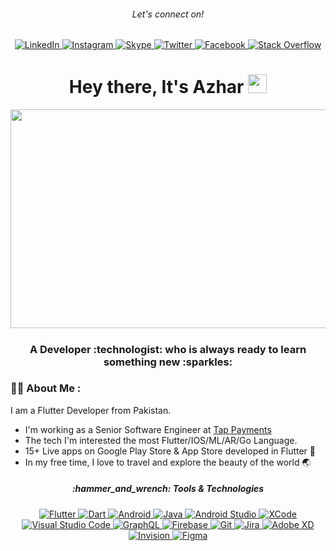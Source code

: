 
<h6 align="center"> Let's connect on!</h6>


<p align="center">
<a href="https://www.linkedin.com/in/muhammad-azhar-maqbool-910586196?original_referer=">
<img alt="LinkedIn" src="https://img.shields.io/badge/linkedin-%230077B5.svg?style=for-the-badge&logo=linkedin&logoColor=white">
</a>
<a href="https://www.instagram.com/azharmughal007/?hl=en">
<img alt="Instagram" src="https://img.shields.io/badge/Instagram-%23E4405F.svg?style=for-the-badge&logo=Instagram&logoColor=white">
</a>
<a href="https://join.skype.com/invite/RcfMpQLR2cqM">
<img alt="Skype" src="https://img.shields.io/badge/Skype-%2300AFF0.svg?style=for-the-badge&logo=Skype&logoColor=white">
</a>
<a href="https://twitter.com/AxharMughal">
<img alt="Twitter" src="https://img.shields.io/badge/Twitter-%231DA1F2.svg?style=for-the-badge&logo=Twitter&logoColor=white">
</a> 
<a href="https://web.facebook.com/azhar.mughal.967">
<img alt="Facebook" src="https://img.shields.io/badge/Facebook-%231877F2.svg?style=for-the-badge&logo=Facebook&logoColor=white">
</a>
<a href="https://stackoverflow.com/users/11334066/azhar-mughal">
<img alt="Stack Overflow" src="https://img.shields.io/badge/-Stackoverflow-FE7A16?style=for-the-badge&logo=stack-overflow&logoColor=white">
</a> 
</p>

<h1 align="center">
  Hey there, It's Azhar
  <img src="https://media.giphy.com/media/hvRJCLFzcasrR4ia7z/giphy.gif" width="30px"/>
</h1>


<div align="center">
  <img src="https://i.giphy.com/media/qgQUggAC3Pfv687qPC/giphy.webp" width="700" height="350"/>
</div>


<h5 align="center">   </h5>

<h3 align="center"> A Developer :technologist: who is always ready to learn something new :sparkles: </h3>


### :man_technologist: About Me :

I am a Flutter Developer from Pakistan.

- I'm working as a Senior Software Engineer at [Tap Payments](https://github.com/Tap-Payments)
- The tech I'm interested the most Flutter/IOS/ML/AR/Go Language. 
- 15+ Live apps on Google Play Store & App Store developed in Flutter :blue_heart:
- In my free time, I love to travel and explore the beauty of the world :earth_asia:


<h5 align="center"> :hammer_and_wrench: Tools & Technologies </h5>


<p align="center">
<a href="https://flutter.dev/">
<img alt="Flutter" src="https://img.shields.io/badge/Flutter-%2302569B.svg?style=for-the-badge&logo=Flutter&logoColor=white">
</a> 
<a href="https://dart.dev/">
<img alt="Dart" src="https://img.shields.io/badge/dart-%230175C2.svg?style=for-the-badge&logo=dart&logoColor=white">
</a> 
<a href="https://developer.android.com/">
<img alt="Android" src="https://img.shields.io/badge/Android-3DDC84?style=for-the-badge&logo=android&logoColor=white">
</a> 
<a href="https://www.java.com/en/">
<img alt="Java" src="https://img.shields.io/badge/java-%23ED8B00.svg?style=for-the-badge&logo=java&logoColor=white">
</a> 
<a href="https://developer.android.com/studio?gclid=CjwKCAjw3qGYBhBSEiwAcnTRLmR-dl2-sZjaHjDzx1l5T1fu8yOK663-qdLZJb0Psr1TrICeR8csDRoCdesQAvD_BwE&gclsrc=aw.ds">
<img alt="Android Studio" src="https://img.shields.io/badge/Android%20Studio-3DDC84.svg?style=for-the-badge&logo=android-studio&logoColor=white">
</a> 
<a href="https://developer.apple.com/xcode/">
<img alt="XCode" src="https://img.shields.io/badge/Xcode-007ACC?style=for-the-badge&logo=Xcode&logoColor=white">
</a> 
<a href="https://code.visualstudio.com/">
<img alt="Visual Studio Code" src="https://img.shields.io/badge/Visual%20Studio%20Code-0078d7.svg?style=for-the-badge&logo=visual-studio-code&logoColor=white">
</a> 
<a href="https://graphql.org/">
<img alt="GraphQL" src="https://img.shields.io/badge/-GraphQL-E10098?style=for-the-badge&logo=graphql&logoColor=white">
</a> 
<a href="https://firebase.google.com/">
<img alt="Firebase" src="https://img.shields.io/badge/Firebase-039BE5?style=for-the-badge&logo=Firebase&logoColor=white">
</a> 
<a href="https://git-scm.com/">
<img alt="Git" src="https://img.shields.io/badge/git-%23F05033.svg?style=for-the-badge&logo=git&logoColor=white">
</a> 
<a href="https://www.atlassian.com/software/jira">
<img alt="Jira" src="https://img.shields.io/badge/jira-%230A0FFF.svg?style=for-the-badge&logo=jira&logoColor=white">
</a> 
<a href="https://www.adobe.com/products/xd.html">
<img alt="Adobe XD" src="https://img.shields.io/badge/Adobe%20XD-470137?style=for-the-badge&logo=Adobe%20XD&logoColor=#FF61F6">
</a> 
<a href="https://www.invisionapp.com/">
<img alt="Invision" src="https://img.shields.io/badge/invision-FF3366?style=for-the-badge&logo=invision&logoColor=white">
</a> 
<a href="https://www.figma.com/">
<img alt="Figma" src="https://img.shields.io/badge/figma-%23F24E1E.svg?style=for-the-badge&logo=figma&logoColor=white">
</a> 

</p>

<!---
Azhar-Mughal/Azhar-Mughal is a ✨ special ✨ repository because its `README.md` (this file) appears on your GitHub profile.
You can click the Preview link to take a look at your changes.
--->
